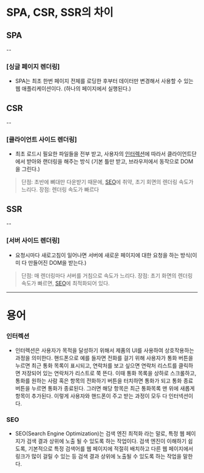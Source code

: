 # SPA, CSR, SSR의 차이

## SPA

--

### [싱글 페이지 렌더링]

- SPA는 최초 한번 페이지 전체를 로딩한 후부터 데이터만 변경해서 사용할 수 있는 웹 애플리케이션이다. (하나의 페이지에서 실행된다.)

## CSR

--

### [클라이언트 사이드 렌더링]

- 최초 로드시 필요한 파일들을 전부 받고, 사용자의 [인터렉션](#인터렉션)에 따라서 클라이언트단에서 받아와 랜더링을 해주는 방식 (기본 틀만 받고, 브라우저에서 동작으로 DOM을 그린다.)

> 단점: 초반에 뼈대만 다운받기 때문에, [SEO](#seo)에 취약, 초기 회면의 렌더링 속도가 느리다.
> 장점: 렌더링 속도가 빠르다

## SSR

--

### [서버 사이드 렌더링]

- 요청시마다 새로고침이 일어나면 서버에 새로운 페이지에 대한 요청을 하는 방식(이미 다 만들어진 DOM을 받는다.)

> 단점: 매 렌더링마다 서버를 거침으로 속도가 느리다.
> 장점: 초기 화면의 렌더링 속도가 빠르면, [SEO](#seo)에 최적화되어 있다.

---

# 용어

### 인터렉션

- 인터렉션은 사용자가 목적을 달성하기 위해서 제품의 UI를 사용하여 상호작용하는 과정을 의미한다. 핸드폰으로 예를 들자면 전화를 걸기 위해 사용자가 통화 버튼을 누르면 최근 통화 목록이 표시되고, 연락처를 보고 싶으면 연락처 리스트를 클릭하면 저장되어 있는 연락처가 리스트로 쭉 뜬다. 이때 통화 목록을 상하로 스크롤하고, 통화를 원하는 사람 혹은 항목의 전화하기 버튼을 터치하면 통화가 되고 통화 종료 버튼을 누르면 통화가 종료된다. 그러면 해당 항목은 최근 통화목록 맨 위에 새롭게 항목이 추가된다. 이렇게 사용자와 핸드폰이 주고 받는 과정이 모두 다 인터넥션이다.

### SEO

- SEO(Search Engine Optimization)는 검색 엔진 최적화 라는 말로, 특정 웹 페이지가 검색 결과 상위에 노출 될 수 있도록 하는 작업이다. 검색 엔진이 이해하기 쉽도록, 기본적으로 특정 검색어를 웹 페이지에 적절히 배치하고 다른 웹 페이지에서 링크가 많이 걸릴 수 있는 등 검색 결과 상위에 노출될 수 있도록 하는 작업을 말한다.

